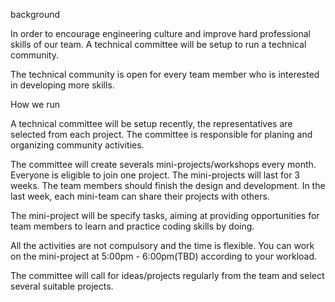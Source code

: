 
background 

In order to encourage engineering culture and improve hard professional skills of our team. A technical committee will be setup to run a technical community. 

The technical community is open for every team member who is interested in developing more skills.

How we run

A technical committee will be setup recently, the representatives are selected from each project. The committee is responsible for planing and organizing community activities.

The committee will create severals mini-projects/workshops every month. Everyone is eligible to join one project. The mini-projects will last for 3 weeks. The team members should finish the design and development. In the last week, each mini-team can share their projects with others.

The mini-project will be specify tasks, aiming at providing opportunities for team members to learn and practice coding skills by doing. 

All the activities are not compulsory and the time is flexible. You can work on the mini-project at 5:00pm - 6:00pm(TBD) according to your workload.

The committee will call for ideas/projects regularly from the team and select several suitable projects. 
